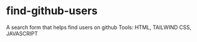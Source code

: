 # find-github-users
A search form that helps find users on github
Tools: HTML, TAILWIND CSS, JAVASCRIPT
